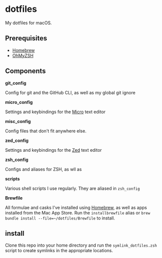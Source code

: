 # dotfiles

My dotfiles for macOS.

## Prerequisites

- [Homebrew](https://brew.sh)
- [OhMyZSH](https://github.com/ohmyzsh/ohmyzsh)

## Components

**git_config**

Config for git and the GitHub CLI, as well as my global git ignore

**micro_config**

Settings and keybindings for the [Micro](https://github.com/zyedidia/micro) text editor

**misc_config**

Config files that don't fit anywhere else.

**zed_config**

Settings and keybindings for the [Zed](https://github.com/zed-industries/zed) text editor

**zsh_config**

Configs and aliases for ZSH, as wll as

**scripts**

Various shell scripts I use regularly. They are aliased in `zsh_config`

**Brewfile**

All formulae and casks I've installed using [Homebrew](https://brew.sh), as well as apps installed from the Mac App Store. Run the `installbrewfile` alias or `brew bundle install --file=~/dotfiles/Brewfile` to install.

## install

Clone this repo into your home directory and run the `symlink_dotfiles.zsh` script to create symlinks in the appropriate locations.
